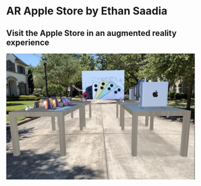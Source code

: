 # AR Apple Store by Ethan Saadia
## Visit the Apple Store in an augmented reality experience
![The Apple Store in AR](cover.jpg)
